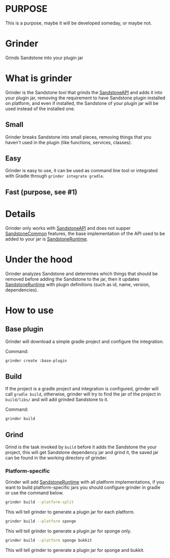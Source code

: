 # PURPOSE

This is a purpose, maybe it will be developed someday, or maybe not.

# Grinder
Grinds Sandstone into your plugin jar

# What is grinder

Grinder is the Sandstone tool that grinds the [SandstoneAPI](https://github.com/ProjectSandstone/SandstoneAPI) and adds it into your plugin jar, removing the requirement to have Sandstone plugin installed on platform, and even if installed, the Sandstone of your plugin jar will be used instead of the installed one.

## Small

Grinder breaks Sandstone into small pieces, removing things that you haven't used in the plugin (like functions, services, classes).

## Easy

Grinder is easy to use, it can be used as command line tool or integrated with Gradle through `grinder integrate gradle`.

## Fast (purpose, see #1)

# Details

Grinder only works with [SandstoneAPI](https://github.com/ProjectSandstone/SandstoneAPI) and does not supper [SandstoneCommon](https://github.com/ProjectSandstone/SandstoneCommon) features, the base implementation of the API used to be added to your jar is [SandstoneRuntime](https://github.com/ProjectSandstone/SandstoneRuntime).

# Under the hood

Grinder analyzes Sandstone and determines which things that should be removed before adding the Sandstone to the jar, then it updates [SandstoneRuntime](https://github.com/ProjectSandstone/SandstoneRuntime) with plugin definitions (such as id, name, version, dependencies).

# How to use
 
## Base plugin
 
Grinder will download a simple gradle project and configure the integration.
 
Command:
```sh
grinder create :base-plugin
```
 
## Build
 
If the project is a gradle project and integration is configured, grinder will call `gradle build`, otherwise, grinder will try to find the jar of the project in `build/libs/` and will add grinded Sandstone to it.

Command:
```sh
grinder build
```
 
## Grind
 
Grind is the task invoked by `build` before it adds the Sandstone the your project, this will get Sandstone dependency jar and grind it, the saved jar can be found in the working directory of grinder.

### Platform-specific

Grinder will add [SandstoneRuntime](https://github.com/ProjectSandstone/SandstoneRuntime) with all platform implementations, if you want to build platform-specific jars you should configure grinder in gradle or use the command below.

```sh
grinder build --platform-split
```

This will tell grinder to generate a plugin jar for each platform.

```sh
grinder build --platform sponge
```

This will tell grinder to generate a plugin jar for sponge only.

```sh
grinder build --platform sponge bukkit
```

This will tell grinder to generate a plugin jar for sponge and bukkit.
